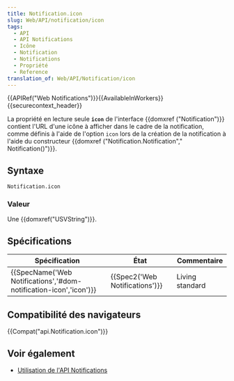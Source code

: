 ```yaml
---
title: Notification.icon
slug: Web/API/notification/icon
tags:
  - API
  - API Notifications
  - Icône
  - Notification
  - Notifications
  - Propriété
  - Reference
translation_of: Web/API/Notification/icon
---
```

{{APIRef("Web Notifications")}}{{AvailableInWorkers}}{{securecontext_header}}

La propriété en lecture seule **`icon`** de l'interface {{domxref ("Notification")}} contient l'URL d'une icône à afficher dans le cadre de la notification, comme définis à l'aide de l'option `icon` lors de la création de la notification à l'aide du constructeur {{domxref ("Notification.Notification"," Notification()")}}.

## Syntaxe

    Notification.icon

### Valeur

Une {{domxref("USVString")}}.

## Spécifications

| Spécification                                                                            | État                                     | Commentaire     |
| ---------------------------------------------------------------------------------------- | ---------------------------------------- | --------------- |
| {{SpecName('Web Notifications','#dom-notification-icon','icon')}} | {{Spec2('Web Notifications')}} | Living standard |

## Compatibilité des navigateurs

{{Compat("api.Notification.icon")}}

## Voir également

- [Utilisation de l'API Notifications](/fr/docs/Web/API/Notifications_API/Using_the_Notifications_API)
